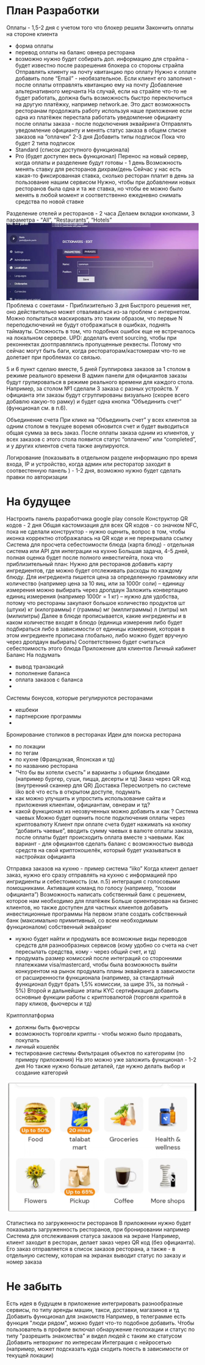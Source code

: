 # План Разработки

Оплаты - 1,5-2 дня с учетом того что блокер решили
Закончить оплаты на стороне клиента
- форма оплаты
- перевод оплаты на баланс овнера ресторана
- возможно нужно будет собирать доп. информацию для страйпа - будет известно после разрешения блокера со стороны страйпа
  Отправлять клиенту на почту квитанцию про оплату
  Нужно к оплате добавить поле “Email” - необязательное. Если клиент его заполнил - после оплаты отправлять квитанцию ему на почту
  Добавление альтернативного мерчанта
  На случай, если на страйпе что-то не будет работать, должна быть возможность быстро переключиться на другую платёжку, например network.ae. Это даст возможность ресторанам продолжать работу используя наше приложение если одна из платёжек перестала работать
  уведомление официанту после оплаты заказа - после подключения эквайринга
  Отправлять уведомление официанту и менять статус заказа в общем списке заказов на “оплачен”
  2-3 дня
  Добавить типы подписок
  Пока что будет 2 типа подписок
- Standard (список доступного функционала)
- Pro (будет доступен весь функционал)
  Перенос на новый сервер, когда оплаты и разделение будут готовы - 1 день
  Возможность менять ставку для ресторанов дихрам/день
  Сейчас у нас есть какая-то фиксированная ставка, сколько ресторан платит в день за пользование нашим сервисом
  Нужно, чтобы при добавлении новых ресторанов была одна и та же ставка, но чтобы ее можно было менять в любой момент и соответственно ежедневно снимать средства по новой ставке


Разделение отелей и ресторанов - 2 часа
Делаем вкладки кнопками, 3 параметра - “All”, “Restaurants”, “Hotels”
![img.png](img.png)
Проблема с сокетами - Приблизительно 3 дня
Быстрого решения нет, оно действительно может отваливаться из-за проблем с интернетом. Можно попытаться маскировать это таким образом, что первые N переподключений не будут отображаться в ошибках, поднять таймауты. Сложность в том, что подобных ошибок еще не встречалось на локальном сервере.
UPD: доделать event sourcing, чтобы при реконнектах доотправлялись пропущенные реквесты. Потому что сейчас могут быть баги, когда рестораторам/кастомерам что-то не долетает при проблемах со связью.



5 и 6 пункт сделаю вместе, 5 дней
Группировка заказов за 1 столом в режиме реального времени
В админ панели для официантов заказы будут групироваться в режиме реального времени для каждого стола. Например, за столом №1 сделали 3 заказа с разных устройств. У официанта эти заказы будут сгруппированы визуально (скорее всего добавлю какую-то рамку) и будет одна кнопка “Объединить счет” (функционал см. в п.6).


Объединение счета
При клике на “Объединить счет” у всех клиентов за одним столом в текущее воремя обновится счет и будет выводиться общая сумма за весь заказ. После оплаты заказа одним из клиентов, у всех заказов с этого стола появится статус “оплачено” или “completed”, и у других клиентов счета также анулируются.


Логирование (показывать в отдельном разделе информацию про время входа, IP и устройство, когда админ или ресторатор заходит в соотвестенную панель ) - 1-2 дня, возможно нужно будет сделать правки по авторизации




# На будущее

Настроить панель разработчика google play console
Конструктор QR кодов - 2 дня
Общая кастомизация для всех QR кодов - со значком NFC, пока не сделали конструктор - нужно оценить, вопрос в том, чтобы иконка корректно отображалась на QR коде и не перекрывала ссылку  
Система для просчета себестоимости блюда (карта блюд) - отдельная система или API для интеграции на кухню
Большая задача, 4-5 дней, полная оценка будет после полного инвестигейта, пока что приблизительный план:
Нужно для ресторанов добавить карту ингредиентов, где можно будет отслеживать расходы по каждому блюду. Для ингредиента пишется цена за определенную граммовку или количество (например цена за 10 яиц, или за 1000г соли) – единицу измерения можно выбирать через дропдаун
Заложить конвертацию единиц измерения (например 1000г = 1 кг) – нужно для удобства, потому что рестораны закупают большое количество продуктов
шт (штуки)
кг (килограммы)
г (граммы)
мг (миллиграммы)
л (литры)
мл (милилитры)
Далее в блюде прописывается, какие ингредиенты и в каком количестве входят в блюдо (единица измерения либо будет подбираться либо в зависимости от единицы измерения, которая в этом ингредиенте прописана глобально, либо можно будет вручную через дропдаун выбирать)
Соответственно будет считаться себестоимость этого блюда
Приложение для клиентов
Личный кабинет
Баланс
На подумать
- вывод транзакций
- пополнение баланса
- оплата заказов с баланса
-
Системы бонусов, которые регулируются ресторанами
- кешбеки
- партнерские программы
-
Бронирование столиков в ресторанах
Идеи для поиска ресторана
- по локации
- по тегам
- по кухне (Французкая, Японская и тд)
- по названию ресторана
- “Что бы вы хотели съесть” и варианты з общими блюдами (например бургер, суши, пицца, десерты и тд)
  Заказ через QR код (внутренний сканнер для QR)
  Доставка
  Пересмотреть по системе iiko всё что есть в открытом доступе, подумать
- как можно улучшить и упростить использование сайта и приложения клиентам, официантам, овнерам и тд?
- какой функционал из неозвученных можно добавить и как ?
  Система чаевых
  Можно будет оценить после подключения оплаты через криптовалюту
  Клиент при оплате счета будет нажимать на кнопку “добавить чаевые”, вводить сумму чаевых в валюте оплаты заказа, после оплаты будет происходить оплата вместе з чаевыми.
  Как вариант - для официантов сделать баланс с возможностью вывода средств на свой криптокошелёк, который будет указываться в настройках официанта

Отправка заказов на кухню - пример система “iiko”
Когда клиент делает заказ, нужно его сразу отправлять на кухню с информацией про ингридиенты и себестоимость (см. п.5)
интеграция с голосовыми помощниками. Активация команд по голосу (например, “позови официанта”)
Возможность написать собственный банк с решением, которое нам необходимо для платёжек
Больше ориентирован на бизнес клиентов, но также доступен для частных клиентов добавить инвестиционные программы
На первом этапе
создать собственный банк (максимально примитивный, со всем необходимым функционалом)
собственный эквайринг
- нужно будет найти и продумать все возможные виды переводов средств для разнообразных сервисов (кому удобно со счета на счет пересылать средства, кому - через общий счет, и тд)
- продумать размер комиссий после интеграций со сторонними платежками visa/mastercard, чтобы была возможность выйти конкурентом на рынок продумать планы эквайринга в зависимости от расширенности функционала (например, за стандартный функционал будут брать 1,5% комиссии, за шире 3%, за полный - 5%)
  Второй и дальнейшие этапы
  KYC сертификация
  добавить основные функции работы с криптовалютой (торговля криптой в пару кликов, фьючерсы и тд)



Криптоплатформа
- должны быть фьючерсы
- возможность торговли крипты - чтобы можно было продавать, покупать
- личный кошелёк
- тестирование системы
  Фильтрация объектов по категориям (по примеру приложения)
  На это можно уже заложить функционал - 1-2 дня
  Но также нужно больше деталей, где нужно делать выбор и создание категорий

![img_1.png](img_1.png)

Статистика по загруженности ресторанов
В приложении нужно будет показывать загруженность ресторанов, при бронировании например
Система для отслеживания статуса заказов на экране
Например, клиент заходит в ресторан, делает заказ через QR код (без официанта). Его заказ отправляется в список заказов ресторана, а также - в отдельную систему, которая на экранах выводит статус по заказу и номер заказа



# Не забыть

Есть идея в будущем в приложение интегрировать разнообразные сервисы, по типу аренды машин, такси, доставки, магазинов и тд
Добавить функционал для знакомств
Например, в телеграмме есть функция "люди рядом", можно будет что-то подобное добавить. Чтобы пользователь в профиле включал обнаружение геолокации и статус по типу "разрешить знакомства" и видел людей с таким же статусом Добавить нетворкинг по интересам
Интеграция с нейросетью (например, может подсказать куда сходить поесть в зависимости от текущей локации)
